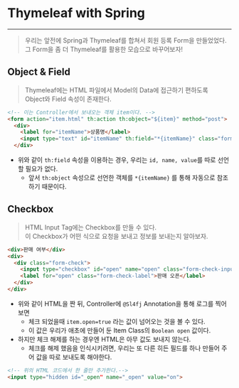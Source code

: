 # Thymeleaf with Spring
---
> 우리는 앞전에 Spring과 Thymeleaf를 합쳐서 회원 등록 Form을 만들었었다.  
> 그 Form을 좀 더 Thymeleaf를 활용한 모습으로 바꾸어보자!  

## Object & Field
> Thymeleaf에는 HTML 파일에서 Model의 Data에 접근하기 편하도록  
> Object와 Field 속성이 존재한다.  

```HTML
<!-- 이는 Controller에서 보내오는 객체 item이다. -->
<form action="item.html" th:action th:object="${item}" method="post">
  <div>
    <label for="itemName">상품명</label>
    <input type="text" id="itemName" th:field="*{itemName}" class="form-control" placeholder="이름을 입력하세요">
  </div>
```
- 위와 같이 ```th:field``` 속성을 이용하는 경우, 우리는 ```id, name, value```를 따로 선언할 필요가 없다.
  - 앞서 ```th:object``` 속성으로 선언한 객체를 ```*{itemName}``` 를 통해 자동으로 참조하기 때문이다.

## Checkbox
> HTML Input Tag에는 Checkbox를 만들 수 있다.  
> 이 Checkbox가 어떤 식으로 요청을 보내고 정보를 보내는지 알아보자.  

```HTML
<div>판매 여부</div>
<div>
  <div class="form-check">
    <input type="checkbox" id="open" name="open" class="form-check-input">
    <label for="open" class="form-check-label">판매 오픈</label>
  </div>
</div>
```
- 위와 같이 HTML을 짠 뒤, Controller에 ```@Sl4fj``` Annotation을 통해 로그를 찍어보면
  - 체크 되었을때 ```item.open=true``` 라는 값이 넘어오는 것을 볼 수 있다.
  - 이 값은 우리가 애초에 만들어 둔 Item Class의 ```Boolean open``` 값이다.
- 하지만 체크 해제를 하는 경우엔 HTML은 아무 값도 보내지 않는다.
  - 체크를 해제 했음을 인식시키려면, 우리는 또 다른 히든 필드를 하나 만들어 주어 값을 따로 보내도록 해야한다.
```HTML
<!-- 위의 HTML 코드에서 한 줄만 추가한다.-->
<input type="hidden id="_open" name="_open" value="on">
```

```
